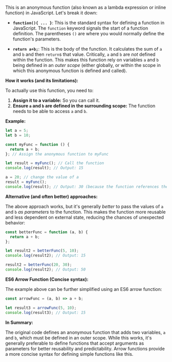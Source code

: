 This is an anonymous function (also known as a lambda expression or inline function) in JavaScript. Let's break it down:

- **`function(){ ... }`**: This is the standard syntax for defining a function in JavaScript. The `function` keyword signals the start of a function definition. The parentheses `()` are where you would normally define the function's parameters.

- **`return a+b;`**: This is the body of the function. It calculates the sum of `a` and `b` and then `return`s that value. Critically, `a` and `b` are _not_ defined within the function. This makes this function rely on variables `a` and `b` being defined in an _outer scope_ (either globally, or within the scope in which this anonymous function is defined and called).

**How it works (and its limitations):**

To actually use this function, you need to:

1.  **Assign it to a variable:** So you can call it.
2.  **Ensure `a` and `b` are defined in the surrounding scope:** The function needs to be able to access `a` and `b`.

**Example:**

```javascript
let a = 5;
let b = 10;

const myFunc = function () {
  return a + b;
}; // Assign the anonymous function to myFunc

let result = myFunc(); // Call the function
console.log(result); // Output: 15

a = 20; // change the value of a
result = myFunc();
console.log(result); // Output: 30 (because the function references the *current* values of a and b)
```

**Alternative (and often better) approaches:**

The above approach works, but it's generally _better_ to pass the values of `a` and `b` _as parameters_ to the function. This makes the function more reusable and less dependent on external state, reducing the chances of unexpected behavior:

```javascript
const betterFunc = function (a, b) {
  return a + b;
};

let result2 = betterFunc(5, 10);
console.log(result2); // Output: 15

result2 = betterFunc(20, 30);
console.log(result2); // Output: 50
```

**ES6 Arrow Function (Concise syntax):**

The example above can be further simplified using an ES6 arrow function:

```javascript
const arrowFunc = (a, b) => a + b;

let result3 = arrowFunc(5, 10);
console.log(result3); // Output: 15
```

**In Summary:**

The original code defines an anonymous function that adds two variables, `a` and `b`, which must be defined in an outer scope. While this works, it's generally preferable to define functions that accept arguments as parameters for better reusability and predictability. Arrow functions provide a more concise syntax for defining simple functions like this.
